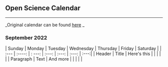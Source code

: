 ## Open Science Calendar

----

_Original calendar can be found [here](https://openresearchcalendar.org/calendar/) _


### September 2022 

| Sunday      | Monday      | Tuesday       | Wednesday  | Thursday | Friday | Saturday |
| :---        |    :----:   |       :  ---: |     :---:  |    :---: |  :---: |     :---:|
| Header      | Title       | Here's this   |            |          |        |          |
| Paragraph   | Text        | And more      |            |          |        |          |
                             
